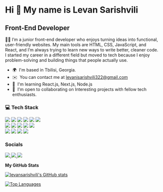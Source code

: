 Hi 👋 My name is Levan Sarishvili
=================================

Front-End Developer
-------------------

🧑‍💻 I’m a junior front-end developer who enjoys turning ideas into functional, user-friendly websites. My main tools are HTML, CSS, JavaScript, and React, and I’m always trying to learn new ways to write better, cleaner code. I started my career in a different field but moved to tech because I enjoy problem-solving and building things that people actually use.

* 🌍  I'm based in Tbilisi, Georgia.
* ✉️  You can contact me at [levanisarishvili322@gmail.com](mailto:levanisarishvili322@gmail.com)
* 🧠  I'm learning React.js, Next.js, Node.js
* 🤝  I'm open to collaborating on Interesting projects with fellow tech enthusiasts.

### 💻 Tech Stack


 <p align="left">
  <img src="https://img.shields.io/badge/html5-%23E34F26.svg?style=for-the-badge&logo=html5&logoColor=white">
  <img src="https://img.shields.io/badge/css3-%231572B6.svg?style=for-the-badge&logo=css3&logoColor=white">
  <img src="https://img.shields.io/badge/javascript-%23323330.svg?style=for-the-badge&logo=javascript&logoColor=%23F7DF1E">
  <img src="https://img.shields.io/badge/typescript-%23007ACC.svg?style=for-the-badge&logo=typescript&logoColor=white">
  <img src="https://img.shields.io/badge/react-%2320232a.svg?style=for-the-badge&logo=react&logoColor=%2361DAFB">
  <img src="https://img.shields.io/badge/Next-black?style=for-the-badge&logo=next.js&logoColor=white">
  </br>
  <img src="https://img.shields.io/badge/redux-%23593d88.svg?style=for-the-badge&logo=redux&logoColor=white">
  <img src="https://img.shields.io/badge/zod-%233068b7.svg?style=for-the-badge&logo=zod&logoColor=white">
  <img src="https://img.shields.io/badge/React%20Hook%20Form-%23EC5990.svg?style=for-the-badge&logo=reacthookform&logoColor=white">
  <img src="https://img.shields.io/badge/tailwindcss-%2338B2AC.svg?style=for-the-badge&logo=tailwind-css&logoColor=white">
  <img src="https://img.shields.io/badge/ShadCN%20UI-404040?style=for-the-badge&logo=shadcnui&logoColor=white">
  <!-- <img src="https://img.shields.io/badge/SASS-hotpink.svg?style=for-the-badge&logo=SASS&logoColor=whit"> -->
  </br>
  <img src="https://img.shields.io/badge/figma-%23F24E1E.svg?style=for-the-badge&logo=figma&logoColor=white">
  <img src="https://img.shields.io/badge/git-%23F05033.svg?style=for-the-badge&logo=git&logoColor=white">
  <img src="https://img.shields.io/badge/postgres-%23316192.svg?style=for-the-badge&logo=postgresql&logoColor=white">
  <img src="https://img.shields.io/badge/Supabase-3ECF8E?style=for-the-badge&logo=supabase&logoColor=white">
  <!-- <img src="https://img.shields.io/badge/-jest-%23C21325?style=for-the-badge&logo=jest&logoColor=white"> -->
 </p>


### Socials

<div align='left'>
 <a href="https://www.linkedin.com/in/levan-sarishvili/" target="_blank" rel="noreferrer"> 
  <img src="https://img.shields.io/badge/linkedin-%230077B5.svg?style=for-the-badge&logo=linkedin&logoColor=white">
 </a> 

 <a href="mailto:levanisarishvili322@gmail.com"> 
  <img src="https://img.shields.io/badge/Gmail-D14836?style=for-the-badge&logo=gmail&logoColor=white">
 </a> 
 
 <a href="https://t.me/levan_sarishvili" target="_blank" rel="noreferrer"> 
  <img src="https://img.shields.io/badge/Telegram-2CA5E0?style=for-the-badge&logo=telegram&logoColor=white">
 </a> 
</div>


<b>My GitHub Stats</b>

<a href="http://www.github.com/levansarishvili"> <img src="https://github-readme-stats.vercel.app/api?username=levansarishvili&show_icons=true&hide=&count_private=true&title_color=0891b2&text_color=ffffff&icon_color=0891b2&bg_color=27272a&hide_border=true&show_icons=true" alt="levansarishvili's GitHub stats" /> </a> 

<a href="https://github.com/levansarishvili" align="left"> <img src="https://github-readme-stats.vercel.app/api/top-langs/?username=levansarishvili&langs_count=10&title_color=0891b2&text_color=ffffff&icon_color=0891b2&bg_color=27272a&hide_border=true&locale=en&custom_title=Top%20Languages" alt="Top Languages" /> </a>
